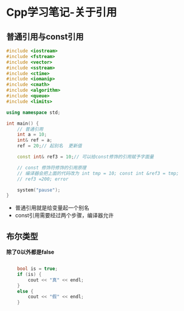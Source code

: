 # Cpp学习笔记-关于引用

## 普通引用与const引用

```cpp
#include <iostream>
#include <fstream>
#include <vector>
#include <sstream>
#include <ctime>
#include <iomanip>
#include <cmath>
#include <algorithm>
#include <queue>
#include <limits>

using namespace std;

int main() {
	// 普通引用
	int a = 10;
	int& ref = a;
	ref = 20;// 起别名  更新值

	const int& ref3 = 10;// 可以给const修饰的引用赋予字面量

	// const 修饰符修饰的引用原理
	// 编译器会把上面的代码改为 int tmp = 10; const int &ref3 = tmp;
	// ref3 =200; error

	system("pause");
}

```

* 普通引用就是给变量起一个别名
* const引用需要经过两个步骤，编译器允许



## 布尔类型


**除了0以外都是false**

```cpp

	bool is = true;
	if (is) {
		cout << "真" << endl;
	}
	else {
		cout << "假" << endl;
	}

```



